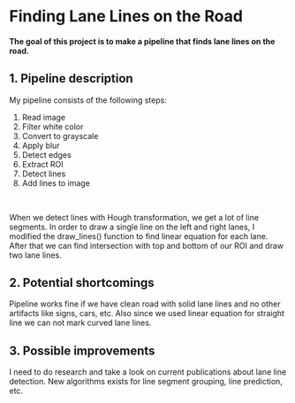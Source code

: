 # **Finding Lane Lines on the Road** 

#### The goal of this project is to make a pipeline that finds lane lines on the road.

## 1. Pipeline description
My pipeline consists of the following steps:</br>
1. Read image</br>
2. Filter white color</br>
3. Convert to grayscale</br>
4. Apply blur</br>
5. Detect edges</br>
6. Extract ROI</br>
7. Detect lines</br>
8. Add lines to image</br>
</br>

When we detect lines with Hough transformation, we get a lot of line segments. In order to draw a single line on the left and right lanes, I modified the draw_lines() function to find linear equation for each lane. After that we can find intersection with top and bottom of our ROI and draw two lane lines.

## 2. Potential shortcomings
Pipeline works fine if we have clean road with solid lane lines and no other artifacts like signs, cars, etc. Also since we used linear equation for straight line we can not mark curved lane lines.

## 3. Possible improvements
I need to do research and take a look on current publications about lane line detection. New algorithms exists for line segment grouping, line prediction, etc.

